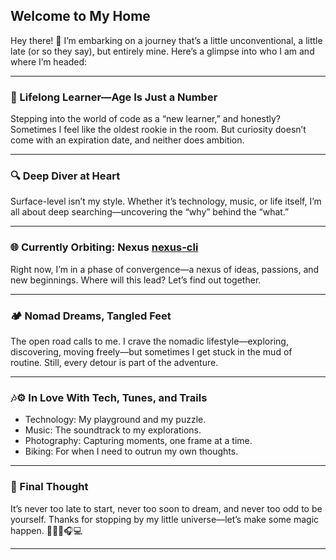 ## Welcome to My Home

Hey there! 👋 I’m embarking on a journey that’s a little unconventional, a little late (or so they say), but entirely mine. Here’s a glimpse into who I am and where I’m headed:

---

### 🚀 Lifelong Learner—Age Is Just a Number

Stepping into the world of code as a “new learner,” and honestly? Sometimes I feel like the oldest rookie in the room. But curiosity doesn’t come with an expiration date, and neither does ambition.

---

### 🔍 Deep Diver at Heart

Surface-level isn’t my style. Whether it’s technology, music, or life itself, I’m all about deep searching—uncovering the “why” behind the “what.”

---

### 🌐 Currently Orbiting: Nexus [nexus-cli](https://github.com/nexus-xyz/nexus-cli)

Right now, I’m in a phase of convergence—a nexus of ideas, passions, and new beginnings. Where will this lead? Let’s find out together.

---

### 🏕️ Nomad Dreams, Tangled Feet

The open road calls to me. I crave the nomadic lifestyle—exploring, discovering, moving freely—but sometimes I get stuck in the mud of routine. Still, every detour is part of the adventure.

---

### 🎶⚙️ In Love With Tech, Tunes, and Trails

- Technology: My playground and my puzzle.
- Music: The soundtrack to my explorations.
- Photography: Capturing moments, one frame at a time.
- Biking: For when I need to outrun my own thoughts.

---

### 💭 Final Thought

It’s never too late to start, never too soon to dream, and never too odd to be yourself. Thanks for stopping by my little universe—let’s make some magic happen. 🚴‍♂️📸🎧💻

---
